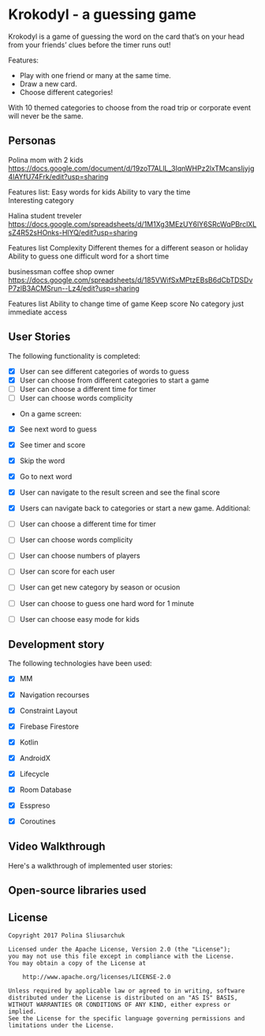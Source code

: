 # Krokodyl - a guessing game

 Krokodyl is a game of guessing the word on the card that’s on your head from your friends’ clues before the timer runs out!

Features:
- Play with one friend or many at the same time.
- Draw a new card.
- Choose different categories!

With 10 themed categories to choose from the road trip or corporate event will never be the same.

## Personas 
Polina mom with 2 kids https://docs.google.com/document/d/19zoT7ALlL_3IqnWHPz2lxTMcansIjyjg4lAYfU74Frk/edit?usp=sharing

Features list: 
Easy words for kids 
Ability to vary the time  
Interesting category 

Halina student treveler https://docs.google.com/spreadsheets/d/1M1Xg3MEzUY6lY6SRcWqPBrclXLsZ4R52sHOnks-HlYQ/edit?usp=sharing

Features list 
Complexity 
Different themes for a different season or holiday  
Ability to guess one difficult word for a short time  

businessman coffee shop owner  https://docs.google.com/spreadsheets/d/185VWifSxMPtzEBsB6dCbTDSDvP7zlB3ACMSrun--Lz4/edit?usp=sharing

Features list 
Ability to change time of game 
Keep score 
No category just immediate access  


## User Stories


The following functionality is completed:

* [x] User can see different categories of words to guess
* [x] User can choose from different categories to start a game
* [ ] User can choose a different time for timer 
* [ ] User can choose words complicity 
*  On a game screen:
  * [x] See next word to guess
  * [x] See timer and score 
  * [x] Skip the word 
  * [x] Go to next word
* [x] User can navigate to the result screen and see the final score 
* [x] Users can navigate back to categories or start a new game.
Additional:
* [ ] User can choose a different time for timer 
* [ ] User can choose words complicity 
* [ ] User can choose numbers of players
* [ ] User can score for each user
* [ ] User can get new category by season or ocusion 
* [ ] User can choose to guess one hard word for 1 minute 
* [ ] User can choose easy mode for kids 




## Development story 

The following technologies have been used:
* [x] MM
* [x] Navigation recourses 
* [x] Constraint Layout 
* [x] Firebase Firestore 
* [x] Kotlin
* [x] AndroidX
* [x] Lifecycle 
* [x] Room Database
* [x] Esspreso 
* [x] Coroutines 



## Video Walkthrough

Here's a walkthrough of implemented user stories:


## Open-source libraries used


## License

    Copyright 2017 Polina Sliusarchuk

    Licensed under the Apache License, Version 2.0 (the "License");
    you may not use this file except in compliance with the License.
    You may obtain a copy of the License at

        http://www.apache.org/licenses/LICENSE-2.0

    Unless required by applicable law or agreed to in writing, software
    distributed under the License is distributed on an "AS IS" BASIS,
    WITHOUT WARRANTIES OR CONDITIONS OF ANY KIND, either express or implied.
    See the License for the specific language governing permissions and
    limitations under the License.
